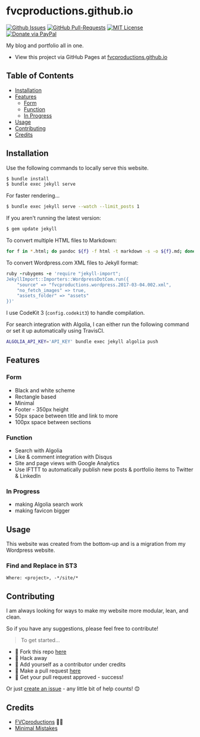 # fvcproductions.github.io

[![Github Issues](https://img.shields.io/github/issues/fvcproductions/fvcproductions.github.io.svg?style=flat-square)](https://github.com/fvcproductions/fvcproductions.github.io/issues) [![GitHub  Pull-Requests](https://img.shields.io/github/issues-pr/fvcproductions/fvcproductions.github.io.svg?style=flat-square)](https://github.com/fvcproductions/fvcproductions.github.io/pulls) [![MIT License](http://img.shields.io/:license-mit-blue.svg?style=flat-square)](http://badges.mit-license.org) [![Donate via PayPal](https://img.shields.io/badge/Donate-PayPal-blue.svg?style=flat-square)](http://paypal.me/fvcproductions)

My blog and portfolio all in one.

- View this project via GitHub Pages at [fvcproductions.github.io](http://fvcproductions.github.io)

## Table of Contents

- [Installation](#installation)
- [Features](#features)
    + [Form](#form)
    + [Function](#function)
    + [In Progress](#in-progress)
- [Usage](#usage)
- [Contributing](#contributing)
- [Credits](#credits)

## Installation

Use the following commands to locally serve this website.

```bash
$ bundle install
$ bundle exec jekyll serve
```

For faster rendering...

```bash
$ bundle exec jekyll serve --watch --limit_posts 1
```

If you aren't running the latest version:

```bash
$ gem update jekyll
```

To convert multiple HTML files to Markdown:

```bash
for f in *.html; do pandoc ${f} -f html -t markdown -s -o ${f}.md; done
```

To convert Wordpress.com XML files to Jekyll format:

```ruby
ruby -rubygems -e 'require "jekyll-import";
JekyllImport::Importers::WordpressDotCom.run({
    "source" => "fvcproductions.wordpress.2017-03-04.002.xml",
    "no_fetch_images" => true,
    "assets_folder" => "assets"
})'
```

I use CodeKit 3 (`config.codekit3`) to handle compilation.

For search integration with Algolia, I can either run the following command or set it up automatically using TravisCI.

```bash
ALGOLIA_API_KEY='API_KEY' bundle exec jekyll algolia push
```

## Features

### Form

- Black and white scheme
- Rectangle based
- Minimal
- Footer - 350px height
- 50px space between title and link to more
- 100px space between sections

### Function

- Search with Algolia
- Like & comment integration with Disqus
- Site and page views with Google Analytics
- Use IFTTT to automatically publish new posts & portfolio items to Twitter & LinkedIn

### In Progress

- making Algolia search work
- making favicon bigger

## Usage

This website was created from the bottom-up and is a migration from my Wordpress website.

### Find and Replace in ST3

```
Where: <project>, -*/site/*
```

## Contributing

I am always looking for ways to make my website more modular, lean, and clean.

So if you have any suggestions, please feel free to contribute!

> To get started...

- 🍴 Fork this repo [here](https://github.com/fvcproductions/fvcproductions.github.io#fork-destination-box)
- 🔨 Hack away
- 👥 Add yourself as a contributor under credits
- 🔧 Make a pull request [here](https://github.com/fvcproductions/fvcproductions.github.io/compare)
- 🎉 Get your pull request approved - success!

Or just [create an issue](https://github.com/fvcproductions/fvcproductions.github.io/issues) - any little bit of help counts! 😊

## Credits

- [FVCproductions](http://fvcproductions.com) 🍓🍫
- [Minimal Mistakes](https://mmistakes.github.io/minimal-mistakes)
